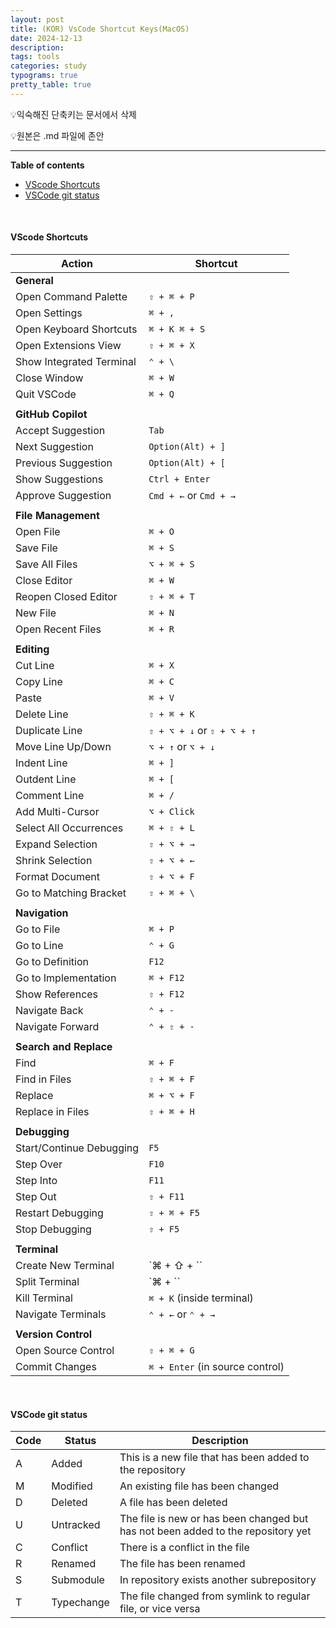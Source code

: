 ```yaml
---
layout: post
title: (KOR) VsCode Shortcut Keys(MacOS)
date: 2024-12-13
description:
tags: tools
categories: study
typograms: true
pretty_table: true
---
```

💡익숙해진 단축키는 문서에서 삭제

💡원본은 .md 파일에 존안

---

**Table of contents**
- [VScode Shortcuts](#vscode-shortcuts)
- [VSCode git status](#vscode-git-status)


<br>

#### VScode Shortcuts

| Action                         | Shortcut                   |
|-------------------------------|--------------------------|
| **General**                    |                            |
| Open Command Palette           | `⇧ + ⌘ + P`                |
| Open Settings                  | `⌘ + ,`                    |
| Open Keyboard Shortcuts        | `⌘ + K ⌘ + S`              |
| Open Extensions View           | `⇧ + ⌘ + X`                |
| Show Integrated Terminal       | `⌃ + \`                    |
| Close Window                   | `⌘ + W`                    |
| Quit VSCode                    | `⌘ + Q`                    |
|                                |                             |
| **GitHub Copilot**             |                             |
| Accept Suggestion              | `Tab`                      |
| Next Suggestion                | `Option(Alt) + ]`          |
| Previous Suggestion            | `Option(Alt) + [`          |
| Show Suggestions               | `Ctrl + Enter`             |
| Approve Suggestion             | `Cmd + ←` or `Cmd + →`     |
|                                |                             |
| **File Management**            |                             |
| Open File                      | `⌘ + O`                    |
| Save File                      | `⌘ + S`                    |
| Save All Files                 | `⌥ + ⌘ + S`                |
| Close Editor                   | `⌘ + W`                    |
| Reopen Closed Editor           | `⇧ + ⌘ + T`                |
| New File                       | `⌘ + N`                    |
| Open Recent Files              | `⌘ + R`                    |
|                                |                             |
| **Editing**                    |                             |
| Cut Line                       | `⌘ + X`                    |
| Copy Line                      | `⌘ + C`                    |
| Paste                          | `⌘ + V`                    |
| Delete Line                    | `⇧ + ⌘ + K`                |
| Duplicate Line                 | `⇧ + ⌥ + ↓` or `⇧ + ⌥ + ↑` |
| Move Line Up/Down              | `⌥ + ↑` or `⌥ + ↓`         |
| Indent Line                    | `⌘ + ]`                    |
| Outdent Line                   | `⌘ + [`                    |
| Comment Line                   | `⌘ + /`                    |
| Add Multi-Cursor               | `⌥ + Click`                |
| Select All Occurrences         | `⌘ + ⇧ + L`                |
| Expand Selection               | `⇧ + ⌥ + →`                |
| Shrink Selection               | `⇧ + ⌥ + ←`                |
| Format Document                | `⇧ + ⌥ + F`                |
| Go to Matching Bracket         | `⇧ + ⌘ + \`                |
|                                |                             |
| **Navigation**                 |                             |
| Go to File                     | `⌘ + P`                    |
| Go to Line                     | `⌃ + G`                    |
| Go to Definition               | `F12`                      |
| Go to Implementation           | `⌘ + F12`                  |
| Show References                | `⇧ + F12`                  |
| Navigate Back                  | `⌃ + -`                    |
| Navigate Forward               | `⌃ + ⇧ + -`                |
|                                |                             |
| **Search and Replace**         |                             |
| Find                           | `⌘ + F`                    |
| Find in Files                  | `⇧ + ⌘ + F`                |
| Replace                        | `⌘ + ⌥ + F`                |
| Replace in Files               | `⇧ + ⌘ + H`                |
|                                |                             |
| **Debugging**                  |                             |
| Start/Continue Debugging       | `F5`                       |
| Step Over                      | `F10`                      |
| Step Into                      | `F11`                      |
| Step Out                       | `⇧ + F11`                  |
| Restart Debugging              | `⇧ + ⌘ + F5`               |
| Stop Debugging                 | `⇧ + F5`                   |
|                                |                             |
| **Terminal**                   |                             |
| Create New Terminal            | `⌘ + ⇧ + ``                |
| Split Terminal                 | `⌘ + \``                   |
| Kill Terminal                  | `⌘ + K` (inside terminal)  |
| Navigate Terminals             | `⌃ + ←` or `⌃ + →`         |
|                                |                             |
| **Version Control**            |                             |
| Open Source Control            | `⇧ + ⌘ + G`                |
| Commit Changes                 | `⌘ + Enter` (in source control) |

<br>

#### VSCode git status

| Code | Status      | Description                                                                 |
|------|-------------|-----------------------------------------------------------------------------|
| A    | Added       | This is a new file that has been added to the repository                   |
| M    | Modified    | An existing file has been changed                                          |
| D    | Deleted     | A file has been deleted                                                   |
| U    | Untracked   | The file is new or has been changed but has not been added to the repository yet |
| C    | Conflict    | There is a conflict in the file                                            |
| R    | Renamed     | The file has been renamed                                                 |
| S    | Submodule   | In repository exists another subrepository                                |
| T    | Typechange  | The file changed from symlink to regular file, or vice versa              |



<!-- 원본 (익숙해지면 하나씩 지우기)
| Action                         | Shortcut                   |
|-------------------------------|--------------------------|
| **General**                    |                            |
| Open Command Palette           | `⇧ + ⌘ + P`                |
| Open Settings                  | `⌘ + ,`                    |
| Open Keyboard Shortcuts        | `⌘ + K ⌘ + S`              |
| Open Extensions View           | `⇧ + ⌘ + X`                |
| Show Integrated Terminal       | `⌃ + \`                    |
| Close Window                   | `⌘ + W`                    |
| Quit VSCode                    | `⌘ + Q`                    |
|                                |                             |
| **File Management**            |                             |
| Open File                      | `⌘ + O`                    |
| Save File                      | `⌘ + S`                    |
| Save All Files                 | `⌥ + ⌘ + S`                |
| Close Editor                   | `⌘ + W`                    |
| Reopen Closed Editor           | `⇧ + ⌘ + T`                |
| New File                       | `⌘ + N`                    |
| Open Recent Files              | `⌘ + R`                    |
|                                |                             |
| **Editing**                    |                             |
| Cut Line                       | `⌘ + X`                    |
| Copy Line                      | `⌘ + C`                    |
| Paste                          | `⌘ + V`                    |
| Delete Line                    | `⇧ + ⌘ + K`                |
| Duplicate Line                 | `⇧ + ⌥ + ↓` or `⇧ + ⌥ + ↑` |
| Move Line Up/Down              | `⌥ + ↑` or `⌥ + ↓`         |
| Indent Line                    | `⌘ + ]`                    |
| Outdent Line                   | `⌘ + [`                    |
| Comment Line                   | `⌘ + /`                    |
| Add Multi-Cursor               | `⌥ + Click`                |
| Select All Occurrences         | `⌘ + ⇧ + L`                |
| Expand Selection               | `⇧ + ⌥ + →`                |
| Shrink Selection               | `⇧ + ⌥ + ←`                |
| Format Document                | `⇧ + ⌥ + F`                |
| Go to Matching Bracket         | `⇧ + ⌘ + \`                |
|                                |                             |
| **Navigation**                 |                             |
| Go to File                     | `⌘ + P`                    |
| Go to Line                     | `⌃ + G`                    |
| Go to Definition               | `F12`                      |
| Go to Implementation           | `⌘ + F12`                  |
| Show References                | `⇧ + F12`                  |
| Navigate Back                  | `⌃ + -`                    |
| Navigate Forward               | `⌃ + ⇧ + -`                |
|                                |                             |
| **Search and Replace**         |                             |
| Find                           | `⌘ + F`                    |
| Find in Files                  | `⇧ + ⌘ + F`                |
| Replace                        | `⌘ + ⌥ + F`                |
| Replace in Files               | `⇧ + ⌘ + H`                |
|                                |                             |
| **Debugging**                  |                             |
| Start/Continue Debugging       | `F5`                       |
| Step Over                      | `F10`                      |
| Step Into                      | `F11`                      |
| Step Out                       | `⇧ + F11`                  |
| Restart Debugging              | `⇧ + ⌘ + F5`               |
| Stop Debugging                 | `⇧ + F5`                   |
|                                |                             |
| **Terminal**                   |                             |
| Create New Terminal            | `⌘ + ⇧ + ``                |
| Split Terminal                 | `⌘ + ``                    |
| Kill Terminal                  | `⌘ + K` (inside terminal)  |
| Navigate Terminals             | `⌃ + ←` or `⌃ + →`         |
|                                |                             |
| **Version Control**            |                             |
| Open Source Control            | `⇧ + ⌘ + G`                |
| Commit Changes                 | `⌘ + Enter` (in source control) | -->